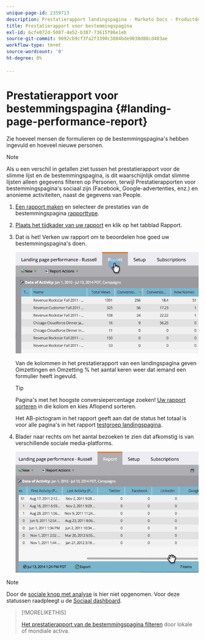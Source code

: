 ```yaml
---
unique-page-id: 2359713
description: Prestatierapport landingspagina - Marketo Docs - Productdocumentatie
title: Prestatierapport voor bestemmingspagina
exl-id: 6cfe072d-5087-4e52-b387-73615f86e1eb
source-git-commit: 9692cb9cf3fa2f3390c3804bde9030d88cd483ae
workflow-type: tm+mt
source-wordcount: '0'
ht-degree: 0%

---
```


# Prestatierapport voor bestemmingspagina {#landing-page-performance-report}

Zie hoeveel mensen de formulieren op de bestemmingspagina&#39;s hebben ingevuld en hoeveel nieuwe personen.

>[!NOTE]
>
>Als u een verschil in getallen ziet tussen het prestatierapport voor de slimme lijst en de bestemmingspagina, is dit waarschijnlijk omdat slimme lijsten alleen gegevens filteren op Personen, terwijl Prestatierapporten voor bestemmingspagina&#39;s sociaal zijn (Facebook, Google-advertenties, enz.) en anonieme activiteiten, naast de gegevens van People.

1. [Een rapport maken](/help/marketo/product-docs/reporting/basic-reporting/creating-reports/create-a-report-in-a-program.md) en selecteer de prestaties van de bestemmingspagina [rapporttype](/help/marketo/product-docs/reporting/basic-reporting/report-types/report-type-overview.md).
1. [Plaats het tijdkader van uw rapport](/help/marketo/product-docs/reporting/basic-reporting/editing-reports/change-a-report-time-frame.md) en klik op het tabblad Rapport.
1. Dat is het! Verken uw rapport om te beoordelen hoe goed uw bestemmingspagina&#39;s doen.

   ![](assets/image2014-9-16-15-3a53-3a33.png)

   Van de kolommen in het prestatierapport van een landingspagina geven Omzettingen en Omzetting % het aantal keren weer dat iemand een formulier heeft ingevuld.

   >[!TIP]
   >
   >Pagina&#39;s met het hoogste conversiepercentage zoeken! [Uw rapport sorteren](/help/marketo/product-docs/reporting/basic-reporting/editing-reports/sort-report-on-columns.md) in die kolom en kies Aflopend sorteren.

   Het AB-pictogram in het rapport geeft aan dat de status het totaal is voor alle pagina&#39;s in het rapport [testgroep landingspagina](/help/marketo/product-docs/demand-generation/landing-pages/understanding-landing-pages/landing-page-test-groups.md).

1. Blader naar rechts om het aantal bezoeken te zien dat afkomstig is van verschillende sociale media-platforms.

   ![](assets/image2014-9-16-15-3a54-3a27.png)

>[!NOTE]
>
>Door de [sociale knop met analyse](/help/marketo/product-docs/demand-generation/landing-pages/free-form-landing-pages/add-a-social-button-to-a-free-form-landing-page.md) is hier niet opgenomen. Voor deze statussen raadpleegt u de [Sociaal dashboard](/help/marketo/product-docs/demand-generation/social/social-functions/view-social-performance.md).

>[!MORELIKETHIS]
>
>[Het prestatierapport van de bestemmingspagina filteren](/help/marketo/product-docs/demand-generation/landing-pages/landing-page-actions/filter-a-landing-page-performance-report.md) door lokale of mondiale activa.
